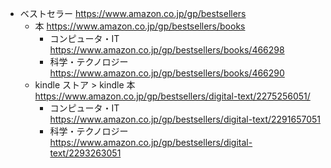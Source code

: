- ベストセラー
https://www.amazon.co.jp/gp/bestsellers
  - 本
  https://www.amazon.co.jp/gp/bestsellers/books
    - コンピュータ・IT
    https://www.amazon.co.jp/gp/bestsellers/books/466298
    - 科学・テクノロジー
    https://www.amazon.co.jp/gp/bestsellers/books/466290
  - kindle ストア > kindle 本
  https://www.amazon.co.jp/gp/bestsellers/digital-text/2275256051/
    - コンピュータ・IT
    https://www.amazon.co.jp/gp/bestsellers/digital-text/2291657051
    - 科学・テクノロジー
    https://www.amazon.co.jp/gp/bestsellers/digital-text/2293263051
